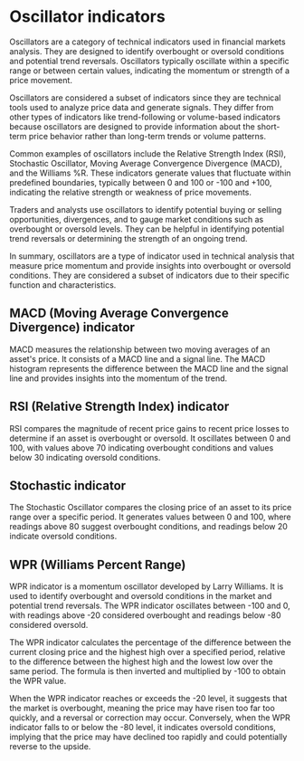 # Oscillator indicators

Oscillators are a category of technical indicators used in financial markets analysis.
They are designed to identify overbought or oversold conditions and potential trend reversals.
Oscillators typically oscillate within a specific range or between certain values,
indicating the momentum or strength of a price movement.

Oscillators are considered a subset of indicators since they are technical tools
used to analyze price data and generate signals.
They differ from other types of indicators
like trend-following or volume-based indicators
because oscillators are designed to provide information
about the short-term price behavior rather than long-term trends or volume patterns.

Common examples of oscillators include the Relative Strength Index (RSI),
Stochastic Oscillator, Moving Average Convergence Divergence (MACD), and the Williams %R.
These indicators generate values that fluctuate within predefined boundaries,
typically between 0 and 100 or -100 and +100,
indicating the relative strength or weakness of price movements.

Traders and analysts use oscillators to identify potential buying or selling opportunities,
divergences, and to gauge market conditions such as overbought or oversold levels.
They can be helpful in identifying potential trend reversals or determining the strength of an ongoing trend.

In summary, oscillators are a type of indicator used in technical analysis
that measure price momentum and provide insights into overbought or oversold conditions.
They are considered a subset of indicators due to their specific function and characteristics.

## MACD (Moving Average Convergence Divergence) indicator

MACD measures the relationship between two moving averages
of an asset's price. It consists of a MACD line and a signal line.
The MACD histogram represents the difference between the MACD line
and the signal line and provides insights into the momentum of the trend.

## RSI (Relative Strength Index) indicator

RSI compares the magnitude of recent price gains to recent price losses
to determine if an asset is overbought or oversold.
It oscillates between 0 and 100,
with values above 70 indicating overbought conditions
and values below 30 indicating oversold conditions.

## Stochastic indicator

The Stochastic Oscillator compares the closing price of an asset
to its price range over a specific period.
It generates values between 0 and 100,
where readings above 80 suggest overbought conditions,
and readings below 20 indicate oversold conditions.

## WPR (Williams Percent Range)

WPR indicator is a momentum oscillator developed by Larry Williams.
It is used to identify overbought and oversold conditions in the market
and potential trend reversals.
The WPR indicator oscillates between -100 and 0,
with readings above -20 considered overbought
and readings below -80 considered oversold.

The WPR indicator calculates the percentage of the difference
between the current closing price and the highest high over a specified period,
relative to the difference between the highest high
and the lowest low over the same period.
The formula is then inverted and multiplied by -100 to obtain the WPR value.

When the WPR indicator reaches or exceeds the -20 level,
it suggests that the market is overbought,
meaning the price may have risen too far too quickly,
and a reversal or correction may occur.
Conversely, when the WPR indicator falls to or below the -80 level,
it indicates oversold conditions, implying that the price may have declined
too rapidly and could potentially reverse to the upside.
